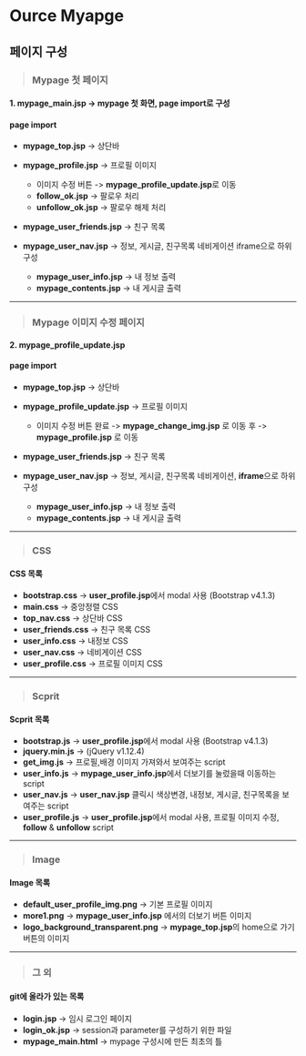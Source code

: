 # Ource Myapge

## 페이지 구성
>### Mypage 첫 페이지
#### 1. mypage_main.jsp -> mypage 첫 화면, page import로 구성
#### page import
  * **mypage_top.jsp** -> 상단바
  * **mypage_profile.jsp** -> 프로필 이미지 
  
    * 이미지 수정 버튼 -> **mypage_profile_update.jsp**로 이동
    * **follow_ok.jsp** -> 팔로우 처리
    * **unfollow_ok.jsp** -> 팔로우 해제 처리
  * **mypage_user_friends.jsp** -> 친구 목록
  * **mypage_user_nav.jsp** -> 정보, 게시글, 친구목록 네비게이션 iframe으로 하위 구성
    * **mypage_user_info.jsp** -> 내 정보 출력
    * **mypage_contents.jsp** -> 내 게시글 출력
- - -
>### Mypage 이미지 수정 페이지
#### 2. mypage_profile_update.jsp
#### page import
  * **mypage_top.jsp** -> 상단바
  * **mypage_profile_update.jsp** -> 프로필 이미지 
  
    * 이미지 수정 버튼 완료 -> **mypage_change_img.jsp** 로 이동 후 -> **mypage_profile.jsp** 로 이동
  * **mypage_user_friends.jsp** -> 친구 목록
  * **mypage_user_nav.jsp** -> 정보, 게시글, 친구목록 네비게이션, **iframe**으로 하위 구성
  
    * **mypage_user_info.jsp** -> 내 정보 출력
    * **mypage_contents.jsp** -> 내 게시글 출력
- - -
>### CSS
#### CSS 목록
  * **bootstrap.css** -> **user_profile.jsp**에서  modal 사용 (Bootstrap v4.1.3)
  * **main.css** -> 중앙정렬 CSS
  * **top_nav.css** -> 상단바 CSS
  * **user_friends.css** -> 친구 목록 CSS
  * **user_info.css** -> 내정보 CSS
  * **user_nav.css** -> 네비게이션 CSS
  * **user_profile.css** -> 프로필 이미지 CSS
  - - -
>### Scprit
#### Scprit 목록
  * **bootstrap.js** -> **user_profile.jsp**에서  modal 사용 (Bootstrap v4.1.3)
  * **jquery.min.js** -> (jQuery v1.12.4)
  * **get_img.js** -> 프로필,배경 이미지 가져와서 보여주는 script
  * **user_info.js** -> **mypage_user_info.jsp**에서 더보기를 눌렀을때 이동하는 script
  * **user_nav.js** -> **user_nav.jsp** 클릭시 색상변경, 내정보, 게시글, 친구목록을 보여주는 script
  * **user_profile.js** -> **user_profile.jsp**에서  modal 사용, 프로필 이미지 수정, **follow** & **unfollow** script
  
- - -
>### Image
#### Image 목록
  * **default_user_profile_img.png** -> 기본 프로필 이미지
  * **more1.png** -> **mypage_user_info.jsp** 에서의 더보기 버튼 이미지
  * **logo_background_transparent.png** -> **mypage_top.jsp**의 home으로 가기 버튼의 이미지
- - -
>### 그 외
#### git에 올라가 있는 목록
  * **login.jsp** -> 임시 로그인 페이지
  * **login_ok.jsp** -> session과 parameter를 구성하기 위한 파일
  * **mypage_main.html** -> mypage 구성시에 만든 최초의 틀

